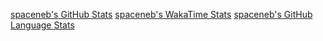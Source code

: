 [spaceneb's GitHub Stats](https://github-readme-stats.vercel.app/api?username=spaceneb&count_private=true&show_icons=true&theme=dracula)
[spaceneb's WakaTime Stats](https://github-readme-stats.vercel.app/api/wakatime?username=spaceneb&show_icons=true&theme=dracula)
[spaceneb's GitHub Language Stats](https://github-readme-stats.vercel.app/api/top-langs?username=spaceneb&layout=compact&count_private=true&show_icons=true&theme=dracula)

